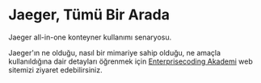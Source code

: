 # Jaeger, Tümü Bir Arada
Jaeger all-in-one konteyner kullanımı senaryosu.

Jaeger'ın ne olduğu, nasıl bir mimariye sahip olduğu, ne amaçla kullanıldığına dair detayları öğrenmek için [Enterprisecoding Akademi](http://akademi.enterprisecoding.com/) web sitemizi ziyaret edebilirsiniz.